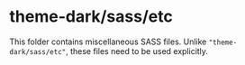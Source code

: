 # theme-dark/sass/etc

This folder contains miscellaneous SASS files. Unlike `"theme-dark/sass/etc"`, these files
need to be used explicitly.
